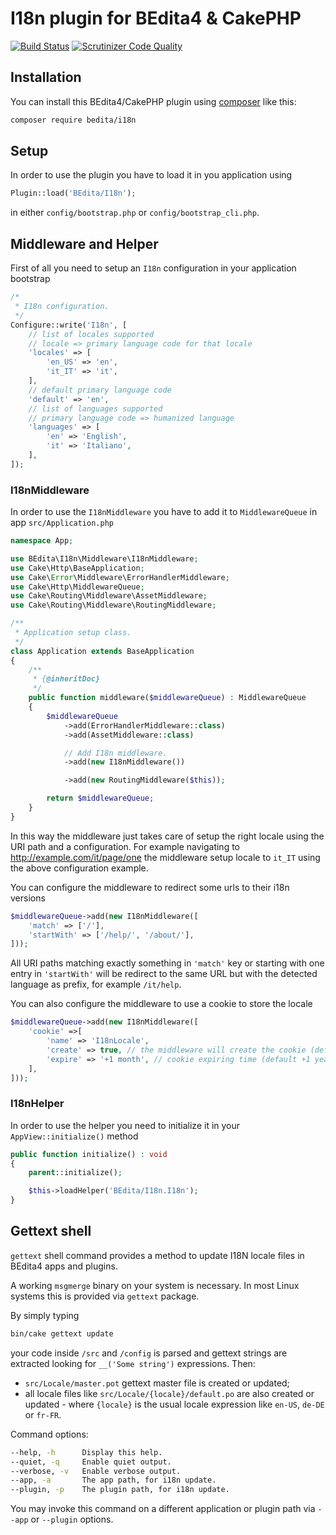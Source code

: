 # I18n plugin for BEdita4 & CakePHP

[![Build Status](https://travis-ci.com/bedita/i18n.svg)](https://travis-ci.com/bedita/i18n)
[![Scrutinizer Code Quality](https://scrutinizer-ci.com/g/bedita/i18n/badges/quality-score.png)](https://scrutinizer-ci.com/g/bedita/i18n)
<!-- [![Code Coverage](https://codecov.io/gh/bedita/i18n/graph/badge.svg)](https://codecov.io/gh/bedita/i18n) -->

## Installation

You can install this BEdita4/CakePHP plugin using [composer](http://getcomposer.org) like this:

```bash
composer require bedita/i18n
```

## Setup

In order to use the plugin you have to load it in you application using

```php
Plugin::load('BEdita/I18n');
```

in either `config/bootstrap.php` or `config/bootstrap_cli.php`.

## Middleware and Helper

First of all you need to setup an `I18n` configuration in your application bootstrap

```php
/*
 * I18n configuration.
 */
Configure::write('I18n', [
    // list of locales supported
    // locale => primary language code for that locale
    'locales' => [
        'en_US' => 'en',
        'it_IT' => 'it',
    ],
    // default primary language code
    'default' => 'en',
    // list of languages supported
    // primary language code => humanized language
    'languages' => [
        'en' => 'English',
        'it' => 'Italiano',
    ],
]);
```

### I18nMiddleware

In order to use the `I18nMiddleware` you have to add it to `MiddlewareQueue` in app `src/Application.php`

```php
namespace App;

use BEdita\I18n\Middleware\I18nMiddleware;
use Cake\Http\BaseApplication;
use Cake\Error\Middleware\ErrorHandlerMiddleware;
use Cake\Http\MiddlewareQueue;
use Cake\Routing\Middleware\AssetMiddleware;
use Cake\Routing\Middleware\RoutingMiddleware;

/**
 * Application setup class.
 */
class Application extends BaseApplication
{
    /**
     * {@inheritDoc}
     */
    public function middleware($middlewareQueue) : MiddlewareQueue
    {
        $middlewareQueue
            ->add(ErrorHandlerMiddleware::class)
            ->add(AssetMiddleware::class)

            // Add I18n middleware.
            ->add(new I18nMiddleware())

            ->add(new RoutingMiddleware($this));

        return $middlewareQueue;
    }
}
```

In this way the middleware just takes care of setup the right locale using the URI path and a configuration.
For example navigating to http://example.com/it/page/one the middleware setup locale to `it_IT`
using the above configuration example.

You can configure the middleware to redirect some urls to their i18n versions

```php
$middlewareQueue->add(new I18nMiddleware([
    'match' => ['/'],
    'startWith' => ['/help/', '/about/'],
]));
```

All URI paths matching exactly something in `'match'` key or starting with one entry in `'startWith'`
will be redirect to the same URL but with the detected language as prefix, for example `/it/help`.

You can also configure the middleware to use a cookie to store the locale

```php
$middlewareQueue->add(new I18nMiddleware([
    'cookie' =>[
        'name' => 'I18nLocale',
        'create' => true, // the middleware will create the cookie (default false)
        'expire' => '+1 month', // cookie expiring time (default +1 year)
    ],
]));
```

### I18nHelper

In order to use the helper you need to initialize it in your `AppView::initialize()` method

```php
public function initialize() : void
{
    parent::initialize();

    $this->loadHelper('BEdita/I18n.I18n');
}
```

## Gettext shell

`gettext` shell command provides a method to update I18N locale files in BEdita4 apps and plugins.

A working `msgmerge` binary on your system is necessary. In most Linux systems this is provided via `gettext` package.

By simply typing

```bash
bin/cake gettext update
```

your code inside `/src` and `/config` is parsed and gettext strings are extracted looking for `__('Some string')` expressions.
Then:

* `src/Locale/master.pot` gettext master file is created or updated;
* all locale files like `src/Locale/{locale}/default.po` are also created or updated - where `{locale}` is the usual locale expression like `en-US`, `de-DE` or `fr-FR`.

Command options:

```bash
--help, -h      Display this help.
--quiet, -q     Enable quiet output.
--verbose, -v   Enable verbose output.
--app, -a       The app path, for i18n update.
--plugin, -p    The plugin path, for i18n update.
```

You may invoke this command on a different application or plugin path via `--app` or `--plugin` options.
